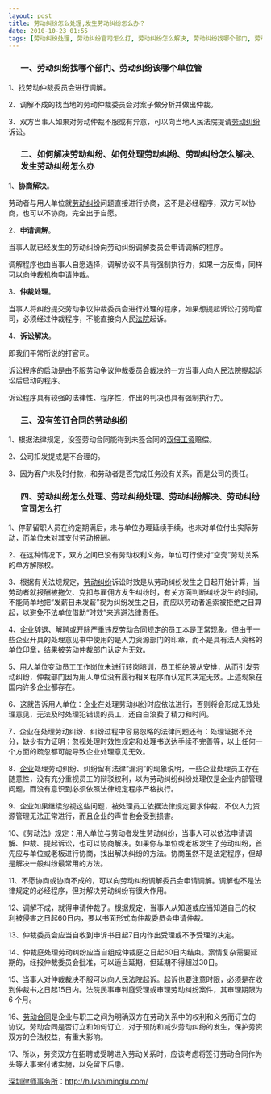 ```yaml
---
layout: post
title: 劳动纠纷怎么处理,发生劳动纠纷怎么办？
date: 2010-10-23 01:55
tags: [劳动纠纷处理, 劳动纠纷官司怎么打, 劳动纠纷怎么解决, 劳动纠纷找哪个部门, 劳动纠纷解决, 劳动纠纷该哪个单位管, 如何处理劳动纠纷, 如何解决劳动纠纷, 怎么办, 没有签订合同的劳动纠纷, 深圳劳动法律师网]
---
```

<ol>
<h3>一、劳动纠纷找哪个部门、劳动纠纷该哪个单位管</h3>
</ol>
1、找劳动仲裁委员会进行调解。

2、调解不成的找当地的劳动仲裁委员会对案子做分析并做出仲裁。

3、双方当事人如果对劳动仲裁不服或有异意，可以向当地人民法院提请<a href="http://h.lvshiminglu.com/law/category/labor" target="_blank">劳动纠纷</a>诉讼。
<ol>
<h3>二、如何解决劳动纠纷、如何处理劳动纠纷、劳动纠纷怎么解决、发生劳动纠纷怎么办</h3>
</ol>
1、<strong>协商解决</strong>。

劳动者与用人单位就<a href="http://h.lvshiminglu.com/law/category/labor" target="_blank">劳动纠纷</a>问题直接进行协商，这不是必经程序，双方可以协商，也可以不协商，完全出于自愿。

2、<strong>申请调解</strong>。

当事人就已经发生的劳动纠纷向劳动纠纷调解委员会申请调解的程序。

调解程序也由当事人自愿选择，调解协议不具有强制执行力，如果一方反悔，同样可以向仲裁机构申请仲裁。

3、<strong>仲裁处理</strong>。

当事人将纠纷提交劳动争议仲裁委员会进行处理的程序，如果想提起诉讼打劳动官司，必须经过仲裁程序，不能直接向人民<a href="http://h.lvshiminglu.com/law/102.html" target="_blank">法院</a>起诉。

4、<strong>诉讼解决</strong>。

即我们平常所说的打官司。

诉讼程序的启动是由不服劳动争议仲裁委员会裁决的一方当事人向人民法院提起诉讼后启动的程序。

诉讼程序具有较强的法律性、程序性，作出的判决也具有强制执行力。
<ol>
<h3>三、没有签订合同的劳动纠纷</h3>
</ol>
1、根据法律规定，没签劳动合同能得到未签合同的<a href="http://h.lvshiminglu.com/law/115.html" target="_blank">双倍工资</a>赔偿。

2、公司扣发提成是不合理的。

3、因为客户未及时付款，和劳动者是否完成任务没有关系，而是公司的责任。
<ol>
<h3>四、劳动纠纷怎么处理、劳动纠纷处理、劳动纠纷解决、劳动纠纷官司怎么打</h3>
</ol>
1、停薪留职人员在约定期满后，未与单位办理延续手续，也未对单位付出实际劳动，而单位未对其支付劳动报酬。

2、在这种情况下，双方之间已没有劳动权利义务，单位可行使对“空壳”劳动关系的单方解除权。

3、根据有关法规规定，<a href="http://h.lvshiminglu.com/law/category/labor" target="_blank">劳动纠纷</a>诉讼时效是从劳动纠纷发生之日起开始计算，当劳动者就报酬被拖欠、克扣与雇佣方发生纠纷时，有关方面判断纠纷发生的时间，不能简单地把“发薪日未发薪”视为纠纷发生之日，而应以劳动者追索被拒绝之日算起，以避免不法单位借助“时效”来逃避法律责任。

4、企业辞退、解聘或开除严重违反劳动合同规定的员工本是正常现象。但由于一些企业开具的处理意见书中使用的是人力资源部门的印章，而不是具有法人资格的单位印章，结果被劳动仲裁部门认定为无效。

5、用人单位变动员工工作岗位未进行转岗培训，员工拒绝服从安排，从而引发劳动纠纷，仲裁部门因为用人单位没有履行相关程序而认定其决定无效。上述现象在国内许多企业都存在。

6、这就告诉用人单位：企业在处理劳动纠纷时应依法进行，否则将会形成无效处理意见，无法及时处理犯错误的员工，还白白浪费了精力和时间。

7、企业在处理劳动纠纷、纠纷过程中容易忽略的法律问题还有：处理证据不充分，缺少有力证明；忽视处理时效性规定和处理书送达手续不完善等，以上任何一个方面的疏忽都可能导致企业处理意见无效。

8、<a href="http://h.lvshiminglu.com/law/tag/%E4%BC%81%E4%B8%9A%E6%B3%95%E5%BE%8B%E9%A1%BE%E9%97%AE" target="_blank">企业</a>处理劳动纠纷、纠纷留有法律“漏洞”的现象说明，一些企业处理员工存在随意性，没有充分重视员工的辩驳权利，以为劳动纠纷纠纷处理仅是企业内部管理问题，而没有意识到必须依照法律规定程序严格执行。

9、企业如果继续忽视这些问题，被处理员工依据法律规定要求仲裁，不仅人力资源管理无法正常进行，而且企业的声誉也会受到损害。

10、《劳动法》规定：用人单位与劳动者发生劳动纠纷，当事人可以依法申请调解、仲裁、提起诉讼，也可以协商解决。如果你与单位或老板发生了劳动纠纷，首先应与单位或老板进行协商，找出解决纠纷的方法。协商虽然不是法定程序，但却是解决一般纠纷最常用的方法。

11、不愿协商或协商不成的，可以向劳动纠纷调解委员会申请调解。调解也不是法律规定的必经程序，但对解决劳动纠纷有很大作用。

12、调解不成，就得申请仲裁了。根据规定，当事人从知道或应当知道自己的权利被侵害之日起60日内，要以书面形式向仲裁委员会申请仲裁。

13、仲裁委员会应当自收到申诉书日起7日内作出受理或不予受理的决定。

14、仲裁庭处理劳动纠纷应当自组成仲裁庭之日起60日内结束。案情复杂需要延期的，经报仲裁委员会批准，可以适当延期，但延期不得超过30日。

15、当事人对仲裁裁决不服可以向人民法院起诉。起诉也要注意时限，必须是在收到仲裁书之日起15日内。法院民事审判庭受理或审理劳动纠纷案件，其审理期限为6 个月。

16、<a href="http://h.lvshiminglu.com/law/123.html" target="_blank">劳动合同</a>是企业与职工之间为明确双方在劳动关系中的权利和义务而订立的协议，劳动合同是否订立和如何订立，对于预防和减少劳动纠纷的发生，保护劳资双方的合法权益，有重大影响。

17、所以，劳资双方在招聘或受聘进入劳动关系时，应该考虑将签订劳动合同作为头等大事来付诸实施，以免留下后患。

<a href="http://h.lvshiminglu.com/">深圳律师事务所</a>：<a href="http://h.lvshiminglu.com/">http://h.lvshiminglu.com/</a>

